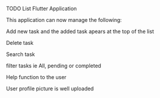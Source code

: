 TODO List Flutter Application

This application can now manage the following:

Add new task and the added task apears at the top of the list

Delete task

Search task

filter tasks ie All, pending or completed

Help function to the user

User profile picture is well uploaded



